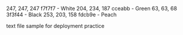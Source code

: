 
247, 247, 247	f7f7f7 - White
204, 234, 187	cceabb - Green
63, 63, 68		3f3f44 - Black
253, 203, 158  fdcb9e - Peach

text file sample for deployment practice